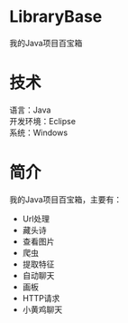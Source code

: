 # LibraryBase
我的Java项目百宝箱
# 技术
语言：Java  
开发环境：Eclipse  
系统：Windows  
# 简介
我的Java项目百宝箱，主要有：
* Url处理  
* 藏头诗  
* 查看图片  
* 爬虫  
* 提取特征  
* 自动聊天  
* 画板  
* HTTP请求  
* 小黄鸡聊天  
